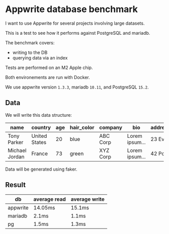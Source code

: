 # Appwrite database benchmark

I want to use Appwrite for several projects involving large datasets.

This is a test to see how it performs against PostgreSQL and mariadb.

The benchmark covers:
- writing to the DB
- querying data via an index

Tests are performed on an M2 Apple chip.

Both environements are run with Docker.

We use appwrite version `1.3.3`, mariadb `10.11`, and PostgreSQL `15.2`.

## Data

We will write this data structure:

|  name            |  country       |  age  |  hair_color  |  company  |  bio           |  address |
|  ----            |  ----          |  ---  |  ----------  |  -------  |  ---           |  ----    |
|  Tony Parker     |  United States |  20   |  blue        | ABC Corp  | Lorem ipsum... |  23 Ev.  |
|  Michael Jordan  |  France        |  73   |  green       | XYZ Corp  | Lorem ipsum... |  42 Po.  |

Data will be generated using faker.

## Result

|  db       |  average read  |  average write  |
| ---       |  ---           |  ---            |
| appwrite  |  14.05ms       |  15.1ms         |
| mariadb   |  2.1ms         |  1.1ms          |
| pg        |  1.5ms         |  1.3ms          |